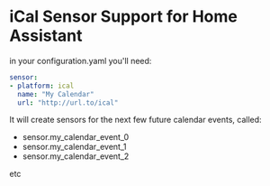 # iCal Sensor Support for Home Assistant

in your configuration.yaml you'll need:

```yaml
sensor:
- platform: ical
  name: "My Calendar"
  url: "http://url.to/ical"
```

It will create sensors for the next few future calendar events, called:

* sensor.my_calendar_event_0
* sensor.my_calendar_event_1
* sensor.my_calendar_event_2

etc